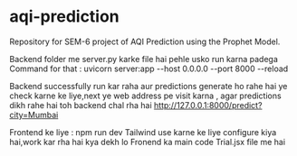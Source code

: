 # aqi-prediction
Repository for SEM-6 project of AQI Prediction using the Prophet Model.

Backend folder me server.py karke file hai pehle usko run karna padega
Command for that : 
uvicorn server:app --host 0.0.0.0 --port 8000 --reload

Backend successfully run kar raha aur predictions generate ho rahe hai ye check karne ke liye,next ye web address pe visit karna , agar predictions dikh rahe hai toh backend chal rha hai
http://127.0.0.1:8000/predict?city=Mumbai

Frontend ke liye : npm run dev
Tailwind use karne ke liye configure kiya hai,work kar rha hai kya dekh lo
Fronend ka main code Trial.jsx file me hai


